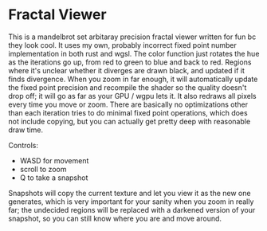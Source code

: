 # Fractal Viewer

This is a mandelbrot set arbitaray precision fractal viewer written for fun bc they look cool.
It uses my own, probably incorrect fixed point number implementation in both rust and wgsl.
The color function just rotates the hue as the iterations go up, from red to green to blue and back to red.
Regions where it's unclear whether it diverges are drawn black, and updated if it finds divergence.
When you zoom in far enough, it will automatically update the fixed point precision and recompile the shader so the quality doesn't drop off; it will go as far as your GPU / wgpu lets it.
It also redraws all pixels every time you move or zoom.
There are basically no optimizations other than each iteration tries to do minimal fixed point operations, which does not include copying, but you can actually get pretty deep with reasonable draw time.

Controls:
 - WASD for movement
 - scroll to zoom
 - Q to take a snapshot

Snapshots will copy the current texture and let you view it as the new one generates, which is very important for your sanity when you zoom in really far; the undecided regions will be replaced with a darkened version of your snapshot, so you can still know where you are and move around.
